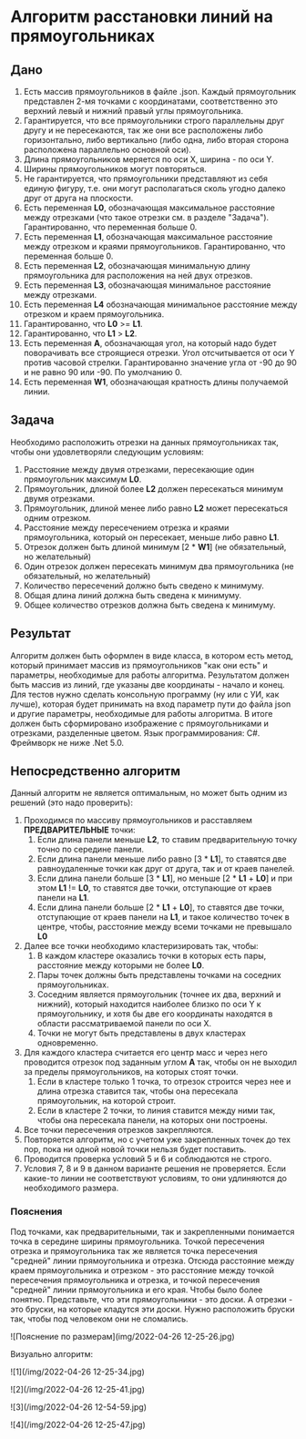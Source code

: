 ﻿# Алгоритм расстановки линий на прямоугольниках
## Дано
1. Есть массив прямоугольников в файле .json. 
Каждый прямоугольник представлен 2-мя точками с координатами, соответственно
это верхний левый и нижний правый углы прямоугольника.
2. Гарантируется, что все прямоугольники строго параллельны друг другу и
не пересекаются, так же они все расположены либо горизонтально,
либо вертикально (либо одна, либо вторая сторона расположена параллельно
основной оси).
3. Длина прямоугольников меряется по оси X, ширина - по оси Y.
4. Ширины прямоугольников могут повторяться. 
5. Не гарантируется, что прямоугольники представляют из себя единую фигуру,
т.е. они могут располагаться сколь угодно далеко друг от друга на плоскости.
6. Есть переменная **L0**, обозначающая максимальное расстояние между отрезками
   (что такое отрезки см. в разделе "Задача"). Гарантированно, что переменная
   больше 0.
7. Есть переменная **L1**, обозначающая максимальное расстояние между отрезком
   и краями прямоугольников. Гарантированно, что переменная больше 0.
8. Есть переменная **L2**, обозначающая минимальную длину прямоугольника
   для расположения на ней двух отрезков.
9. Есть переменная **L3**, обозначающая минимальное расстояние между отрезками.
10. Есть переменная **L4** обозначающая минимальное расстояние между отрезком
    и краем прямоугольника.
11. Гарантированно, что **L0** >= **L1**.
12. Гарантированно, что **L1** > **L2**.
13. Есть переменная **A**, обозначающая угол, на который надо будет поворачивать
    все строящиеся отрезки. Угол отсчитывается от оси Y против часовой стрелки.
    Гарантированно значение угла от -90 до 90 и не равно 90 или -90. 
    По умолчанию 0.
14. Есть переменная **W1**, обозначающая кратность длины получаемой линии.
## Задача
Необходимо расположить отрезки на данных прямоугольниках так, чтобы они удовлетворяли
следующим условиям:
1. Расстояние между двумя отрезками, пересекающие один прямоугольник максимум
   **L0**.
2. Прямоугольник, длиной более **L2** должен пересекаться минимум двумя отрезками.
3. Прямоугольник, длиной менее либо равно **L2** может пересекаться одним отрезком.
4. Расстояние между пересечением отрезка и краями прямоугольника, который он
   пересекает, меньше либо равно **L1**.
5. Отрезок должен быть длиной минимум \[2 * **W1**\] (не обязательный, но
   желательный)
6. Один отрезок должен пересекать минимум два прямоугольника (не обязательный,
   но желательный)
7. Количество пересечений должно быть сведено к минимуму.
8. Общая длина линий должна быть сведена к минимуму.
9. Общее количество отрезков должна быть сведена к минимуму.
## Результат
Алгоритм должен быть оформлен в виде класса, в котором есть метод, который
принимает массив из прямоугольников "как они есть" и параметры,
необходимые для работы алгоритма.
Результатом должен быть массив из линий, где указаны две координаты - начало
и конец.
Для тестов нужно сделать консольную программу (ну или с УИ, как лучше), которая
будет принимать на вход параметр пути до файла json и другие параметры, необходимые
для работы алгоритма. В итоге должен быть сформировано изображение с прямоугольниками
и отрезками, разделенные цветом.
Язык программирования: C#. Фреймворк не ниже .Net 5.0.
## Непосредственно алгоритм
Данный алгоритм не является оптимальным, но может быть одним из решений
(это надо проверить):
1. Проходимся по массиву прямоугольников и расставляем **ПРЕДВАРИТЕЛЬНЫЕ** точки:
   1. Если длина панели меньше **L2**, то ставим предварительную точку
точно по середине панели.
   2. Если длина панели меньше либо равно \[3 * **L1**\], то ставятся две равноудаленные
точки как друг от друга, так и от краев панелей.
   3. Если длина панели больше \[3 * **L1**\], но меньше \[2 * **L1** + **L0**\]
и при этом **L1** != **L0**, то ставятся две точки, отступающие от краев
панели на **L1**.
   4. Если длина панели больше \[2 * **L1** + **L0**\], то ставятся две
точки, отступающие от краев панели на **L1**, и такое количество точек
в центре, чтобы, расстояние между всеми точками не превышало **L0**
2. Далее все точки необходимо кластеризировать так, чтобы:
   1. В каждом кластере оказались точки в которых есть пары, расстояние
между которыми не более **L0**.
   2. Пары точек должны быть представлены точками на соседних прямоугольниках.
   3. Соседним является прямоугольник (точнее их два, верхний и нижний),
который находится наиболее близко по оси Y к прямоугольнику, и хотя бы две
его координаты находятся в области рассматриваемой панели по оси X.
   4. Точки не могут быть представлены в двух кластерах одновременно.
3. Для каждого кластера считается его центр масс и через него проводится
   отрезок под заданным углом **A** так, чтобы он не выходил за пределы прямоугольников,
   на которых стоят точки.
   1. Если  в кластере только 1 точка, то отрезок строится через нее и длина отрезка
      ставится так, чтобы она пересекала прямоугольник, на которой строит.
   2. Если в кластере 2 точки, то линия ставится между ними так, чтобы она пересекала
      панели, на которых они построены.
4. Все точки пересечения отрезков закрепляются.
5. Повторяется алгоритм, но с учетом уже закрепленных точек до тех пор, пока
ни одной новой точки нельзя будет поставить.
6. Проводится проверка условий 5 и 6 и соблюдаются не строго.
7. Условия 7, 8 и 9 в данном варианте решения не проверяется. 
   Если какие-то линии не соответствуют условиям, то они удлиняются
   до необходимого размера.
### Пояснения
Под точками, как предварительными, так и закрепленными понимается точка в середине ширины
прямоугольника.
Точкой пересечения отрезка и прямоугольника так же является точка пересечения "средней"
линии прямоугольника и отрезка.
Отсюда расстояние между краем прямоугольника и отрезком - это расстояние между точкой
пересечения прямоугольника и отрезка, и точкой пересечения "средней" линии прямоугольника
и его края.
Чтобы было более понятно. Представьте, что эти прямоугольники - это доски. А отрезки - 
это бруски, на которые кладутся эти доски. Нужно расположить бруски так, чтобы под человеком
они не сломались.

![Пояснение по размерам](img/2022-04-26 12-25-26.jpg)

Визуально алгоритм:

![1](/img/2022-04-26 12-25-34.jpg)

![2](/img/2022-04-26 12-25-41.jpg)

![3](/img/2022-04-26 12-54-59.jpg)

![4](/img/2022-04-26 12-25-47.jpg)
